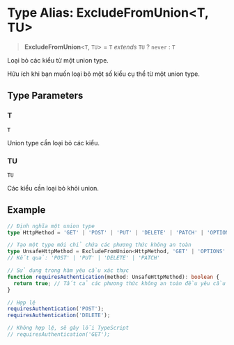 # Type Alias: ExcludeFromUnion\<T, TU\>

> **ExcludeFromUnion**\<`T`, `TU`\> = `T` *extends* `TU` ? `never` : `T`

Loại bỏ các kiểu từ một union type.

Hữu ích khi bạn muốn loại bỏ một số kiểu cụ thể từ một union type.

## Type Parameters

### T

`T`

Union type cần loại bỏ các kiểu.

### TU

`TU`

Các kiểu cần loại bỏ khỏi union.

## Example

```typescript
// Định nghĩa một union type
type HttpMethod = 'GET' | 'POST' | 'PUT' | 'DELETE' | 'PATCH' | 'OPTIONS' | 'HEAD';

// Tạo một type mới chỉ chứa các phương thức không an toàn
type UnsafeHttpMethod = ExcludeFromUnion<HttpMethod, 'GET' | 'OPTIONS' | 'HEAD'>;
// Kết quả: 'POST' | 'PUT' | 'DELETE' | 'PATCH'

// Sử dụng trong hàm yêu cầu xác thực
function requiresAuthentication(method: UnsafeHttpMethod): boolean {
  return true; // Tất cả các phương thức không an toàn đều yêu cầu xác thực
}

// Hợp lệ
requiresAuthentication('POST');
requiresAuthentication('DELETE');

// Không hợp lệ, sẽ gây lỗi TypeScript
// requiresAuthentication('GET');
```
